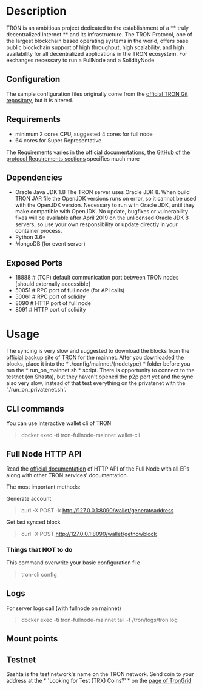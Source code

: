 # Description
TRON is an ambitious project dedicated to the establishment of a ** truly decentralized Internet ** and its infrastructure. The TRON Protocol, one of the largest blockchain based operating systems in the world, offers base public blockchain support of high throughput, high scalability, and high availability for all decentralized applications in the TRON ecosystem.
For exchanges necessary to run a FullNode and a SolidityNode.

## Configuration
The sample configuration  files originally come from the [official TRON Git repository](https://github.com/tronprotocol/tron-deployment), but it is altered.

## Requirements
- minimum 2 cores CPU, suggested 4 cores for full node
- 64 cores for Super Representative

The Requirements varies in the official documentations, the [GitHub of the protocol Requirements sections](https://github.com/tronprotocol/documentation/blob/master/TRX/Tron-overview.md#31-recommended-hardware-specifications) specifies much more

## Dependencies
- Oracle Java JDK 1.8
The TRON server uses Oracle JDK 8. When build TRON JAR file the OpenJDK versions runs on error, so it cannot be used with the OpenJDK version.
Necessary to run with Oracle JDK, until they make compatible with OpenJDK.
No update, bugfixes or vulnerability fixes will be available after April 2019 on the unlicensed Oracle JDK 8 servers, so use your own responsibility or update directly in your container process.
- Python 3.6+
- MongoDB (for event server)

## Exposed Ports
- 18888 # (TCP) default communication port between TRON nodes [should externally accessible]
- 50051 # RPC port of full node (for API calls)
- 50061 # RPC port of solidity
- 8090  # HTTP port of full node
- 8091  # HTTP port of solidity

# Usage
The syncing is very slow and suggested to download the blocks from the [official backup site of TRON](https://backups.trongrid.io/) for the mainnet.
After you downloaded the blocks, place it into the * ./config/mainnet/{nodetype} * folder before you run the * run_on_mainnet.sh * script.
There is opportunity to connect to the testnet (on Shasta), but  they haven't opened the p2p port yet and the sync also very slow, instead of that test everything on the privatenet with the './run_on_privatenet.sh'.

## CLI commands

You can use interactive wallet cli of TRON
> docker exec -ti tron-fullnode-mainnet wallet-cli

## Full Node HTTP API

Read the [official documentation](https://developers.tron.network/reference#wallets-accounts) of HTTP API of the Full Node with all EPs along with other TRON services' documentation.

The most important methods:

Generate account
> curl -X POST -k http://127.0.0.1:8090/wallet/generateaddress

Get last synced block
> curl -X POST  http://127.0.0.1:8090/wallet/getnowblock

### Things that NOT to do

This command overwrite your basic configuration file
> tron-cli config

## Logs
For server logs call (with fullnode on mainnet)
> docker exec -ti tron-fullnode-mainnet tail -f /tron/logs/tron.log

## Mount points


## Testnet
Sashta is the test network's name on the TRON network. Send coin to your address at the * 'Looking for Test (TRX) Coins?' * on the [page of TronGrid](https://www.trongrid.io/shasta/)
